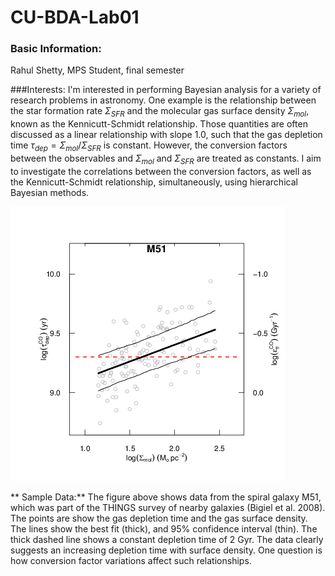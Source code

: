 # CU-BDA-Lab01

### Basic Information:
  Rahul Shetty, MPS Student, final semester

###Interests:
I'm interested in performing Bayesian analysis for a
   variety of research problems in astronomy.  One example is the
   relationship between the star formation rate $\Sigma_{SFR}$ and the
   molecular gas surface density $\Sigma_{mol}$, known as the
   Kennicutt-Schmidt relationship.  Those quantities are often
   discussed as a linear relationship with slope 1.0, such that the
   gas depletion time $\tau_{dep} = \Sigma_{mol}/\Sigma_{SFR}$ is
   constant.  However, the conversion factors between the observables
   and $\Sigma_{mol}$ and $\Sigma_{SFR}$ are treated as constants.  I
   aim to investigate the correlations between the conversion factors,
   as well as the Kennicutt-Schmidt relationship, simultaneously,
   using hierarchical Bayesian methods.

![](M51only_tdep.png?raw=true) 

** Sample Data:** The figure above shows data from the spiral galaxy M51, which was part of the THINGS survey of nearby galaxies (Bigiel et al. 2008).  The points are show the gas depletion time and the gas surface density.  The lines show the best fit (thick), and 95% confidence interval (thin).  The thick dashed line shows a constant depletion time of 2 Gyr.  The data clearly suggests an increasing depletion time with surface density.  One question is how conversion factor variations affect such relationships.   

